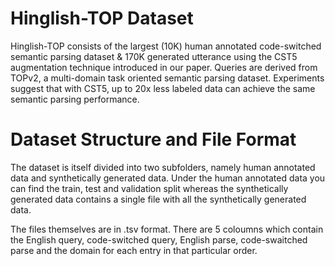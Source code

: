 # Hinglish-TOP Dataset

Hinglish-TOP consists of the largest (10K) human annotated code-switched semantic parsing dataset & 170K generated utterance using the CST5 augmentation technique introduced in our paper. Queries are derived from TOPv2, a multi-domain task oriented semantic parsing dataset. Experiments suggest that with CST5, up to 20x less labeled data can achieve the same semantic parsing performance.

# Dataset Structure and File Format
The dataset is itself divided into two subfolders, namely human annotated data and synthetically generated data. Under the human annotated data you can find the train, test and validation split whereas the synthetically generated data contains a single file with all the synthetically generated data.

The files themselves are in .tsv format. There are 5 coloumns which contain the English query, code-switched query, English parse, code-swaitched parse and the domain for each entry in that particular order.  
